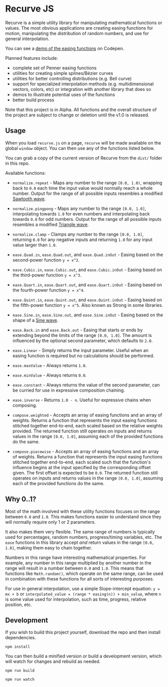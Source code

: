 Recurve JS
==========

Recurve is a simple utility library for manipulating mathematical functions or values. The most obvious applications are creating easing functions for motion, manipulating the distribution of random numbers, and use for general interpolation.

You can see a [demo of the easing functions](http://codepen.io/jhnsnc/pen/EgzwjA/) on Codepen.

Planned features include:

- complete set of Penner easing functions
- utilities for creating simple splines/Bézier curves
- utilities for better controlling distributions (e.g. Bell curve)
- support for specialized interpolation methods (e.g. multidimensional vectors, colors, etc) or integration with another library that does so
- demos to illustrate potential uses of the functions
- better build process

Note that this project is in Alpha. All functions and the overall structure of the project are subject to change or deletion until the v1.0 is released.

Usage
-----

When you load `recurve.js` on a page, `recurve` will be made available on the global `window` object. You can then use any of the functions listed below.

You can grab a copy of the current version of Recurve from the `dist/` folder in this repo.

Available functions:

- `normalize.repeat` - Maps any number to the range `[0.0, 1.0)`, wrapping back to `0.0` each time the input value would normally reach a whole number. Output for the range of all possible inputs resembles a modified [Sawtooth wave](https://en.wikipedia.org/wiki/Sawtooth_wave).
- `normalize.pingpong` - Maps any number to the range `[0.0, 1.0]`, interpolating towards `1.0` for even numbers and interpolating back towards `0.0` for odd numbers. Output for the range of all possible inputs resembles a modified [Triangle wave](https://en.wikipedia.org/wiki/Triangle_wave).
- `normalize.clamp` - Clamps any number to the range `[0.0, 1.0]`, returning `0.0` for any negative inputs and returning `1.0` for any input value larger than `1.0`.

- `ease.Quad.in`, `ease.Quad.out`, and `ease.Quad.inOut` - Easing based on the second-power function `y = x^2`.
- `ease.Cubic.in`, `ease.Cubic.out`, and `ease.Cubic.inOut` - Easing based on the third-power function `y = x^3`.
- `ease.Quart.in`, `ease.Quart.out`, and `ease.Quart.inOut` - Easing based on the fourth-power function `y = x^4`.
- `ease.Quint.in`, `ease.Quint.out`, and `ease.Quint.inOut` - Easing based on the fifth-power function `y = x^5`. Also known as Strong in some libraries.
- `ease.Sine.in`, `ease.Sine.out`, and `ease.Sine.inOut` - Easing based on the shape of a [Sine wave](https://en.wikipedia.org/wiki/Sine_wave).
- `ease.Back.in` and `ease.Back.out` - Easing that starts or ends by extending beyond the limits of the range `[0.0, 1.0]`. The amount is influenced by the optional second parameter, which defaults to `2.0`.
- `ease.Linear` - Simply returns the input parameter. Useful when an easing function is required but no calculations should be performed.
- `ease.maxValue` - Always returns `1.0`.
- `ease.minValue` - Always returns `0.0`.
- `ease.constant` - Always returns the value of the second parameter, can be curried for use in expressive composition chaining.
- `ease.inverse` - Returns `1.0 - n`. Useful for expressive chains when composing.

- `compose.weighted` - Accepts an array of easing functions and an array of weights. Returns a function that represents the input easing functions stitched together end-to-end, each scaled based on the relative weights provided. The returned function still operates on inputs and returns values in the range `[0.0, 1.0]`, assuming each of the provided functions do the same.
- `compose.piecewise` - Accepts an array of easing functions and an array of weights. Returns a function that represents the input easing functions stitched together end-to-end, each scaled such that the function's influence begins at the input specified by the corresponding offset given. The first offset is expected to be `0.0`. The returned function still operates on inputs and returns values in the range `[0.0, 1.0]`, assuming each of the provided functions do the same.

Why 0..1?
---------

Most of the math involved with these utility functions focuses on the range between `0.0` and `1.0`. This makes functions easier to understand since they will normally require only 1 or 2 parameters.

It also makes them very flexible. The same range of numbers is typically used for percentages, random numbers, progress/timing variables, etc. The `ease` functions in this library accept *and* return values in the range `[0.0, 1.0]`, making them easy to chain together.

Numbers in this range have interesting mathematical properties. For example, any number in this range multiplied by another number in the range will result in a number between `0.0` and `1.0`. This means that functions like `Math.random()`, which operate on the same range, can be used in combination with these functions for all sorts of interesting purposes.

For use in general interpolation, use a simple Slope-intercept equation: `y = mx + b` or `interpolated_value = (range * easing(n)) + min_value`, where `n` is some value used for interpolation, such as time, progress, relative position, etc.

Development
-----------

If you wish to build this project yourself, download the repo and then install dependencies.

```
npm install
```

You can then build a minified version or build a development version, which will watch for changes and rebuild as needed.

```
npm run build

npm run watch
```
